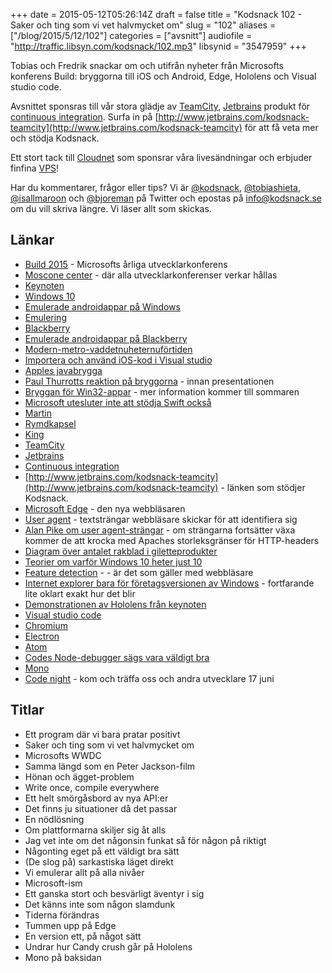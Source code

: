 +++
date = 2015-05-12T05:26:14Z
draft = false
title = "Kodsnack 102 - Saker och ting som vi vet halvmycket om"
slug = "102"
aliases = ["/blog/2015/5/12/102"]
categories = ["avsnitt"]
audiofile = "http://traffic.libsyn.com/kodsnack/102.mp3"
libsynid = "3547959"
+++

Tobias och Fredrik snackar om och utifrån nyheter från Microsofts konferens Build: bryggorna till iOS och Android, Edge, Hololens och Visual studio code.

Avsnittet sponsras till vår stora glädje av [TeamCity](http://www.jetbrains.com/kodsnack-teamcity), [Jetbrains](http://www.jetbrains.com) produkt för [continuous integration](http://en.wikipedia.org/wiki/Continuous_integration). Surfa in på [http://www.jetbrains.com/kodsnack-teamcity](http://www.jetbrains.com/kodsnack-teamcity) för att få veta mer och stödja Kodsnack.

Ett stort tack till [Cloudnet](http://www.cloudnet.se) som sponsrar våra livesändningar och erbjuder finfina  [VPS](http://en.wikipedia.org/wiki/Virtual_private_server)!

Har du kommentarer, frågor eller tips? Vi är [@kodsnack](https://www.twitter.com/kodsnack), [@tobiashieta](https://www.twitter.com/tobiashieta), [@isallmaroon](https://www.twitter.com/isallmaroon) och [@bjoreman](https://www.twitter.com/bjoreman) på Twitter och epostas på [info@kodsnack.se](mailto:info@kodsnack.se) om du vill skriva längre. Vi läser allt som skickas.

## Länkar ##
* [Build 2015](http://channel9.msdn.com/Events/Build/2015) - Microsofts årliga utvecklarkonferens
* [Moscone center](http://en.wikipedia.org/wiki/Moscone_Center) - där alla utvecklarkonferenser verkar hållas
* [Keynoten](https://channel9.msdn.com/Events/Build/2015/KEY01)
* [Windows 10](http://en.wikipedia.org/wiki/Windows_10)
* [Emulerade androidappar på Windows](http://arstechnica.com/information-technology/2015/04/microsoft-brings-android-ios-apps-to-windows-10/)
* [Emulering](http://en.wikipedia.org/wiki/Emulator)
* [Blackberry](http://en.wikipedia.org/wiki/BlackBerry)
* [Emulerade androidappar på Blackberry](http://en.wikipedia.org/wiki/BlackBerry_10#Android_Layer)
* [Modern-metro-vaddetnuheternuförtiden](http://en.wikipedia.org/wiki/Metro_%28design_language%29)
* [Importera och använd iOS-kod i Visual studio](https://channel9.msdn.com/Events/Build/2015/3-610)
* [Apples javabrygga](https://developer.apple.com/legacy/library/documentation/Cocoa/Conceptual/Legacy/JavaBridge/JavaBridge.pdf)
* [Paul Thurrotts reaktion på bryggorna](https://www.thurrott.com/mobile/android/3174/windows-android) - innan presentationen
* [Bryggan för Win32-appar](https://dev.windows.com/en-us/uwp-bridges) - mer information kommer till sommaren
* [Microsoft utesluter inte att stödja Swift också](http://www.windowscentral.com/microsoft-also-working-towards-swift-compiler-ios-developers-come-windows-10)
* [Martin](https://twitter.com/grapefrukt/)
* [Rymdkapsel](http://rymdkapsel.com/)
* [King](http://en.wikipedia.org/wiki/King_%28company%29)
* [TeamCity](http://www.jetbrains.com/kodsnack-teamcity)
* [Jetbrains](http://www.jetbrains.com)
* [Continuous integration](http://en.wikipedia.org/wiki/Continuous_integration)
* [http://www.jetbrains.com/kodsnack-teamcity](http://www.jetbrains.com/kodsnack-teamcity) - länken som stödjer Kodsnack.
* [Microsoft Edge](http://en.wikipedia.org/wiki/Microsoft_Edge) - den nya webbläsaren
* [User agent](http://en.wikipedia.org/wiki/User_agent) - textsträngar webbläsare skickar för att identifiera sig
* [Alan Pike om user agent-strängar](http://www.allenpike.com/2015/user-agents-of-change/) - om strängarna fortsätter växa kommer de att krocka med Apaches storleksgränser för HTTP-headers
* [Diagram över antalet rakblad i giletteprodukter](http://www.economist.com/node/5624861)
* [Teorier om varför Windows 10 heter just 10](http://www.engadget.com/2014/10/01/windows-10-9-naming-rumor/)
* [Feature detection](http://en.wikipedia.org/wiki/Feature_detection_%28web_development%29) -  - är det som gäller med webbläsare
* [Internet explorer bara för företagsversionen av Windows](https://technet.microsoft.com/en-us/ie/mt163706.aspx) - fortfarande lite oklart exakt hur det blir
* [Demonstrationen av Hololens från keynoten](http://www.theverge.com/2015/4/29/8511289/microsoft-build-2015-hololens-robot-singularity)
* [Visual studio code](https://code.visualstudio.com/)
* [Chromium](http://en.wikipedia.org/wiki/Chromium_%28web_browser%29)
* [Electron](http://electron.atom.io/)
* [Atom](https://atom.io/)
* [Codes Node-debugger sägs vara väldigt bra](http://www.caseyliss.com/2015/5/1/visual-studio-code)
* [Mono](http://en.wikipedia.org/wiki/Mono_%28software%29)
* [Code night](http://www.codenight.se) - kom och träffa oss och andra utvecklare 17 juni

## Titlar ##
* Ett program där vi bara pratar positivt
* Saker och ting som vi vet halvmycket om
* Microsofts WWDC
* Samma längd som en Peter Jackson-film
* Hönan och ägget-problem
* Write once, compile everywhere
* Ett helt smörgåsbord av nya API:er
* Det finns ju situationer då det passar
* En nödlösning
* Om plattformarna skiljer sig åt alls
* Jag vet inte om det någonsin funkat så för någon på riktigt
* Någonting eget på ett väldigt bra sätt
* (De slog på) sarkastiska läget direkt
* Vi emulerar allt på alla nivåer
* Microsoft-ism
* Ett ganska stort och besvärligt äventyr i sig
* Det känns inte som någon slamdunk
* Tiderna förändras
* Tummen upp på Edge
* En version ett, på något sätt
* Undrar hur Candy crush går på Hololens
* Mono på baksidan